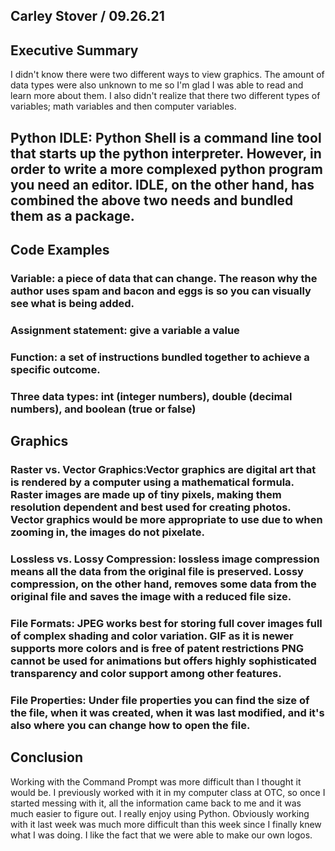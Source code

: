 ## Carley Stover  / 09.26.21

## Executive Summary 
I didn't know there were two different ways to view graphics. The amount of data types were also unknown to me so I'm glad I was able to read and learn more about them. I also didn't realize that there two different types of variables; math variables and then computer variables. 

## Python IDLE: Python Shell is a command line tool that starts up the python interpreter. However, in order to write a more complexed python program you need an editor. IDLE, on the other hand, has combined the above two needs and bundled them as a package. 

## Code Examples
### Variable:  a piece of data that can change. The reason why the author uses spam and bacon and eggs is so you can visually see what is being added. 
### Assignment statement: give a variable a value
### Function: a set of instructions bundled together to achieve a specific outcome.
### Three data types: int (integer numbers), double (decimal numbers), and boolean (true or false)

## Graphics

### Raster vs. Vector Graphics:Vector graphics are digital art that is rendered by a computer using a mathematical formula. Raster images are made up of tiny pixels, making them resolution dependent and best used for creating photos. Vector graphics would be more appropriate to use due to when zooming in, the images do not pixelate.
### Lossless vs. Lossy Compression: lossless image compression means all the data from the original file is preserved. Lossy compression, on the other hand, removes some data from the original file and saves the image with a reduced file size.
### File Formats: JPEG works best for storing full cover images full of complex shading and color variation. GIF as it is newer supports more colors and is free of patent restrictions PNG cannot be used for animations but offers highly sophisticated transparency and color support among other features.
### File Properties: Under file properties you can find the size of the file, when it was created, when it was last modified, and it's also where you can change how to open the file. 

## Conclusion

Working with the Command Prompt was more difficult than I thought it would be. I previously worked with it in my computer class at OTC, so once I started messing with it, all the information came back to me and it was much easier to figure out. I really enjoy using Python. Obviously working with it last week was much more difficult than this week since I finally knew what I was doing. I like the fact that we were able to make our own logos. 
